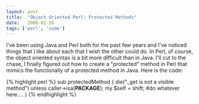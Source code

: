 ```yaml
---
layout: post
title:  "Object Oriented Perl: Protected Methods"
date:   2008-02-26
tags: ['perl', 'code']
---
```


I've been using Java and Perl both for the past few years and I've noticed things
that I like about each that I wish the other could do. In Perl, of course, the
object oriented syntax is a bit more difficult than in Java. I'll cut to the
chase, I finally figured out how to create a "protected" method in Perl that
mimics the functionally of a protected method in Java. Here is the code:

{% highlight perl %}
sub protectedMethod {
    die("_get is not a visible method") unless caller->isa(__PACKAGE__);
    my $self = shift;
    #do whatever here....
}
{% endhighlight %}
